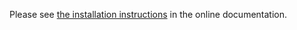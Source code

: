 Please see [the installation instructions](https://otrscommunityedition.com/doc/manual/admin/6.0/en/html/installation.html)
in the online documentation.
